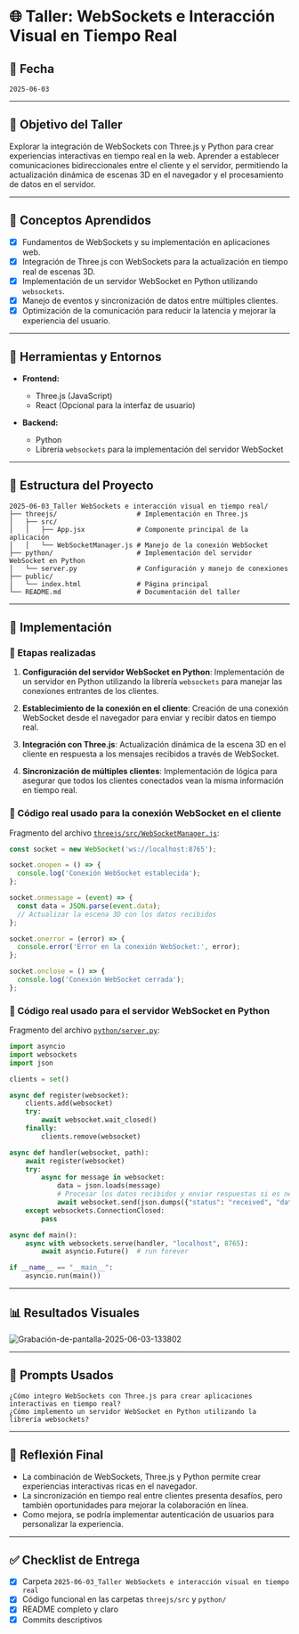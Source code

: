 # 🌐 Taller: WebSockets e Interacción Visual en Tiempo Real

## 📅 Fecha
`2025-06-03`

---

## 🎯 Objetivo del Taller

Explorar la integración de WebSockets con Three.js y Python para crear experiencias interactivas en tiempo real en la web. Aprender a establecer comunicaciones bidireccionales entre el cliente y el servidor, permitiendo la actualización dinámica de escenas 3D en el navegador y el procesamiento de datos en el servidor.

---

## 🧠 Conceptos Aprendidos

- [x] Fundamentos de WebSockets y su implementación en aplicaciones web.
- [x] Integración de Three.js con WebSockets para la actualización en tiempo real de escenas 3D.
- [x] Implementación de un servidor WebSocket en Python utilizando `websockets`.
- [x] Manejo de eventos y sincronización de datos entre múltiples clientes.
- [x] Optimización de la comunicación para reducir la latencia y mejorar la experiencia del usuario.

---

## 🔧 Herramientas y Entornos

- **Frontend:**
  - Three.js (JavaScript)
  - React (Opcional para la interfaz de usuario)

- **Backend:**
  - Python
  - Librería `websockets` para la implementación del servidor WebSocket

---

## 📁 Estructura del Proyecto

```
2025-06-03_Taller WebSockets e interacción visual en tiempo real/
├── threejs/                    # Implementación en Three.js
│   ├── src/
│   │   ├── App.jsx             # Componente principal de la aplicación
│   │   └── WebSocketManager.js # Manejo de la conexión WebSocket
├── python/                     # Implementación del servidor WebSocket en Python
│   └── server.py               # Configuración y manejo de conexiones
├── public/
│   └── index.html              # Página principal
└── README.md                   # Documentación del taller
```

---

## 🧪 Implementación

### 🔹 Etapas realizadas

1. **Configuración del servidor WebSocket en Python**: Implementación de un servidor en Python utilizando la librería `websockets` para manejar las conexiones entrantes de los clientes.

2. **Establecimiento de la conexión en el cliente**: Creación de una conexión WebSocket desde el navegador para enviar y recibir datos en tiempo real.

3. **Integración con Three.js**: Actualización dinámica de la escena 3D en el cliente en respuesta a los mensajes recibidos a través de WebSocket.

4. **Sincronización de múltiples clientes**: Implementación de lógica para asegurar que todos los clientes conectados vean la misma información en tiempo real.

### 🔹 Código real usado para la conexión WebSocket en el cliente

Fragmento del archivo [`threejs/src/WebSocketManager.js`](threejs/src/WebSocketManager.js):

```javascript
const socket = new WebSocket('ws://localhost:8765');

socket.onopen = () => {
  console.log('Conexión WebSocket establecida');
};

socket.onmessage = (event) => {
  const data = JSON.parse(event.data);
  // Actualizar la escena 3D con los datos recibidos
};

socket.onerror = (error) => {
  console.error('Error en la conexión WebSocket:', error);
};

socket.onclose = () => {
  console.log('Conexión WebSocket cerrada');
};
```

### 🔹 Código real usado para el servidor WebSocket en Python

Fragmento del archivo [`python/server.py`](python/server.py):

```python
import asyncio
import websockets
import json

clients = set()

async def register(websocket):
    clients.add(websocket)
    try:
        await websocket.wait_closed()
    finally:
        clients.remove(websocket)

async def handler(websocket, path):
    await register(websocket)
    try:
        async for message in websocket:
            data = json.loads(message)
            # Procesar los datos recibidos y enviar respuestas si es necesario
            await websocket.send(json.dumps({"status": "received", "data": data}))
    except websockets.ConnectionClosed:
        pass

async def main():
    async with websockets.serve(handler, "localhost", 8765):
        await asyncio.Future()  # run forever

if __name__ == "__main__":
    asyncio.run(main())
```

---

## 📊 Resultados Visuales

![Grabación-de-pantalla-2025-06-03-133802](https://github.com/user-attachments/assets/81ac1459-9856-41af-96c1-9a02a2394ed0)

---

## 🧩 Prompts Usados

```text
¿Cómo integro WebSockets con Three.js para crear aplicaciones interactivas en tiempo real?
¿Cómo implemento un servidor WebSocket en Python utilizando la librería websockets?
```

---

## 💬 Reflexión Final

- La combinación de WebSockets, Three.js y Python permite crear experiencias interactivas ricas en el navegador.
- La sincronización en tiempo real entre clientes presenta desafíos, pero también oportunidades para mejorar la colaboración en línea.
- Como mejora, se podría implementar autenticación de usuarios para personalizar la experiencia.

---

## ✅ Checklist de Entrega

- [x] Carpeta `2025-06-03_Taller WebSockets e interacción visual en tiempo real`
- [x] Código funcional en las carpetas `threejs/src` y `python/`
- [x] README completo y claro
- [x] Commits descriptivos
